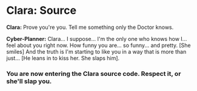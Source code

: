 Clara: Source
=============

**Clara:** Prove you're you. Tell me something only the Doctor knows.

**Cyber-Planner:** Clara... I suppose... I'm the only one who knows how I... feel about you right now. How funny you are... so funny... and pretty. [She smiles] And the truth is I'm starting to like you in a way that is more than just... [He leans in to kiss her. She slaps him].

### You are now entering the Clara source code. Respect it, or she'll slap you.